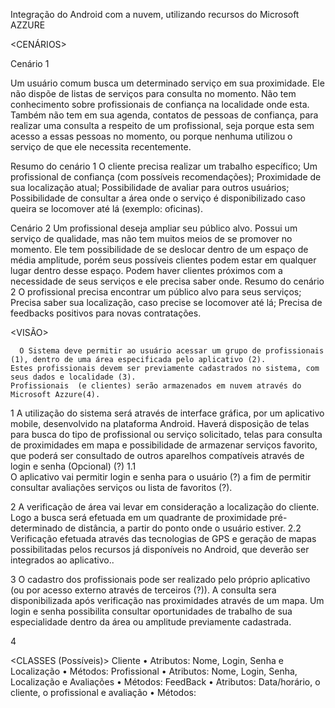 Integração do Android com a nuvem, utilizando recursos do Microsoft AZZURE

<CENÁRIOS>

Cenário 1

  Um usuário comum busca um determinado serviço em sua proximidade. Ele não dispõe de listas de serviços para consulta no momento. Não tem conhecimento sobre profissionais de confiança na localidade onde esta. Também não tem em sua agenda, contatos de pessoas de confiança, para realizar uma consulta a respeito de um profissional, seja porque esta sem acesso a essas pessoas no momento, ou porque nenhuma utilizou o serviço de que ele necessita recentemente. 

Resumo do cenário 1 
  O cliente precisa realizar um trabalho específico; Um profissional de confiança (com possíveis recomendações); Proximidade de sua localização atual; Possibilidade de avaliar para outros usuários; Possibilidade de consultar a área onde o serviço é disponibilizado caso queira se locomover até lá (exemplo: oficinas).

Cenário 2
 	Um profissional deseja ampliar seu público alvo. Possui um serviço de qualidade, mas não tem muitos meios de se promover no momento. Ele tem possibilidade de se deslocar dentro de um espaço de média amplitude, porém seus possíveis clientes podem estar em qualquer lugar dentro desse espaço. Podem haver clientes próximos com a necessidade de seus serviços e ele precisa saber onde. 
Resumo do cenário 2 
  O profissional precisa encontrar um público alvo para seus serviços; Precisa saber sua localização, caso precise se locomover até lá; Precisa de feedbacks positivos para novas contratações.


<VISÃO>
	
	  O Sistema deve permitir ao usuário acessar um grupo de profissionais (1), dentro de uma área especificada pelo aplicativo (2). 
    Estes profissionais devem ser previamente cadastrados no sistema, com seus dados e localidade (3). 
    Profissionais  (e clientes) serão armazenados em nuvem através do Microsoft Azzure(4).
1
  A utilização do sistema será através de interface gráfica, por um aplicativo mobile, desenvolvido na plataforma Android. Haverá disposição de telas para busca do tipo de profissional ou serviço solicitado, telas para consulta de proximidades em mapa e possibilidade de armazenar serviços favorito, que poderá ser consultado de outros aparelhos compatíveis através de login e senha (Opcional) (?)
1.1  
  O aplicativo vai permitir login e senha para o usuário (?) a fim de permitir consultar avaliações serviços ou lista de favoritos (?). 

2 
  A verificação de área vai levar em consideração a localização do cliente. Logo a busca será efetuada em um quadrante de proximidade pré-determinado de distância, a partir do ponto onde o usuário estiver. 
2.2 
  Verificação efetuada através das tecnologias de GPS e geração de mapas possibilitadas pelos recursos já disponíveis no Android, que deverão ser integrados ao aplicativo.. 

3
  O cadastro dos profissionais pode ser realizado pelo próprio aplicativo (ou por acesso externo através de terceiros (?)). A consulta sera disponibilizada após verificação nas proximidades através de um mapa. Um login e senha possibilita consultar oportunidades de trabalho de sua especialidade dentro da área ou amplitude previamente cadastrada.

4 


<CLASSES (Possíveis)>
Cliente
  •	Atributos: Nome, Login, Senha e Localização
  •	Métodos: 
Profissional
  •	Atributos: Nome, Login, Senha, Localização e Avaliações
  •	Métodos: 
FeedBack
  •	Atributos: Data/horário, o cliente, o profissional e avaliação
  •	Métodos: 
